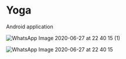 # Yoga
Android application 



![WhatsApp Image 2020-06-27 at 22 40 15 (1)](https://user-images.githubusercontent.com/65812896/86266093-5453c300-bbe2-11ea-917a-8440d7bf7c4a.jpeg)




![WhatsApp Image 2020-06-27 at 22 40 15](https://user-images.githubusercontent.com/65812896/86266080-4f8f0f00-bbe2-11ea-8d58-cf35c667863e.jpeg)



